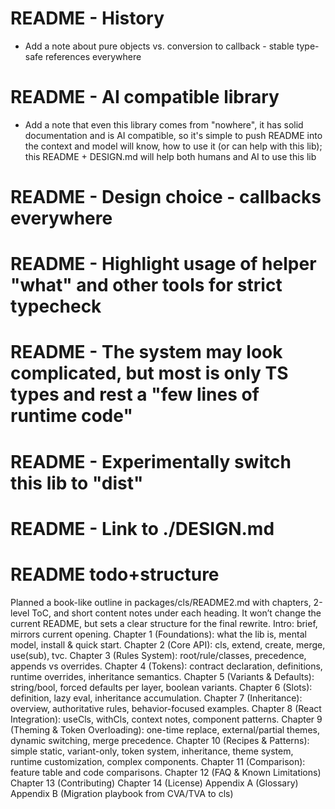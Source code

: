 # README - History

- Add a note about pure objects vs. conversion to callback - stable type-safe references everywhere

# README - AI compatible library

- Add a note that even this library comes from "nowhere", it has solid documentation and is AI compatible, so it's simple to push README into the context and model will know, how to use it (or can help with this lib); this README + DESIGN.md will help both humans and
AI to use this lib

# README - Design choice - callbacks everywhere

# README - Highlight usage of helper "what" and other tools for strict typecheck

# README - The system may look complicated, but most is only TS types and rest a "few lines of runtime code"

# README - Experimentally switch this lib to "dist"

# README - Link to ./DESIGN.md

# README todo+structure

Planned a book-like outline in packages/cls/README2.md with chapters, 2-level ToC, and short content notes under each heading. It won’t change the current README, but sets a clear structure for the final rewrite.
Intro: brief, mirrors current opening.
Chapter 1 (Foundations): what the lib is, mental model, install & quick start.
Chapter 2 (Core API): cls, extend, create, merge, use(sub), tvc.
Chapter 3 (Rules System): root/rule/classes, precedence, appends vs overrides.
Chapter 4 (Tokens): contract declaration, definitions, runtime overrides, inheritance semantics.
Chapter 5 (Variants & Defaults): string/bool, forced defaults per layer, boolean variants.
Chapter 6 (Slots): definition, lazy eval, inheritance accumulation.
Chapter 7 (Inheritance): overview, authoritative rules, behavior-focused examples.
Chapter 8 (React Integration): useCls, withCls, context notes, component patterns.
Chapter 9 (Theming & Token Overloading): one-time replace, external/partial themes, dynamic switching, merge precedence.
Chapter 10 (Recipes & Patterns): simple static, variant-only, token system, inheritance, theme system, runtime customization, complex components.
Chapter 11 (Comparison): feature table and code comparisons.
Chapter 12 (FAQ & Known Limitations)
Chapter 13 (Contributing)
Chapter 14 (License)
Appendix A (Glossary)
Appendix B (Migration playbook from CVA/TVA to cls)
